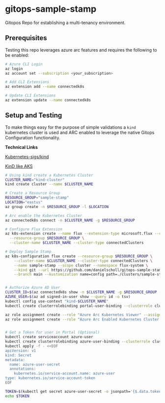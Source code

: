 # gitops-sample-stamp
Gitopos Repo for establishing a multi-tenancy environment.

## Prerequisites
Testing this repo leverages azure arc features and requires the following to be enabled:

```bash
# Azure CLI Login
az login
az account set --subscription <your_subscription>

# Add CLI Extensions
az extension add --name connectedk8s

# Update CLI Extensions
az extension update --name connectedk8s
```

## Setup and Testing

To make things easy for the purpose of simple validations a `kind` kubernetes cluster is used and ARC enabled to leverage the native Gitops Configuration functionality.

**Technical Links**

[Kubernetes-sigs/kind](https://github.com/kubernetes-sigs/kind)

[KinD like AKS](https://www.danielstechblog.io/local-kubernetes-setup-with-kind/)

```bash
# Using kind create a Kubernetes Cluster
CLUSTER_NAME="kind-cluster"
kind create cluster --name $CLUSTER_NAME

# Create a Resource Group
RESOURCE_GROUP="sample-stamp"
LOCATION="eastus"
az group create -n $RESOURCE_GROUP -l $LOCATION

# Arc enable the Kubernetes Cluster
az connectedk8s connect -n $CLUSTER_NAME -g $RESOURCE_GROUP

# Configure Flux Extension
az k8s-extension create --name flux --extension-type microsoft.flux --configuration-settings multiTenancy.enforce=false \
  --resource-group $RESOURCE_GROUP \
  --cluster-name $CLUSTER_NAME --cluster-type connectedClusters

# Deploy Sample Stamp
az k8s-configuration flux create --resource-group $RESOURCE_GROUP \
    --cluster-name $CLUSTER_NAME --cluster-type connectedClusters \
    --name sample-stamp --scope cluster --namespace flux-system \
    --kind git --url https://github.com/danielscholl/gitops-sample-stamp \
    --branch main --kustomization name=config path=./clusters/sample-stamp


# Authorize Azure AD User
CLUSTER_ID=$(az connectedk8s show -n $CLUSTER_NAME -g $RESOURCE_GROUP --query id -o tsv)
AZURE_USER=$(az ad signed-in-user show --query id -o tsv)
kubectl config use-context "kind-$CLUSTER_NAME"
kubectl create clusterrolebinding portal-user-binding --clusterrole cluster-admin --user=$AZURE_USER

az role assignment create --role "Azure Arc Kubernetes Viewer" --assignee $AZURE_USER --scope $CLUSTER_ID
az role assignment create --role "Azure Arc Enabled Kubernetes Cluster User Role" --assignee $AZURE_USER --scope $CLUSTER_ID


# Get a Token for user in Portal (Optional)
kubectl create serviceaccount azure-user
kubectl create clusterrolebinding azure-user-binding --clusterrole cluster-admin --serviceaccount default:azure-user
kubectl apply -f - <<EOF
apiVersion: v1
kind: Secret
metadata:
  name: azure-user-secret
  annotations:
    kubernetes.io/service-account.name: azure-user
type: kubernetes.io/service-account-token
EOF

TOKEN=$(kubectl get secret azure-user-secret -o jsonpath='{$.data.token}' | base64 -d | sed 's/$/\n/g')
echo $TOKEN
```
